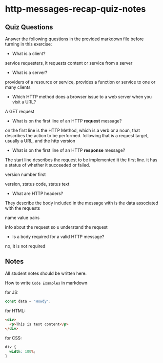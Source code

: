# http-messages-recap-quiz-notes

## Quiz Questions

Answer the following questions in the provided markdown file before turning in this exercise:

- What is a client?

service requesters, it requests content or service from a server

- What is a server?

providers of a resource or service, provides a function or service to one or many clients

- Which HTTP method does a browser issue to a web server when you visit a URL?

A GET request

- What is on the first line of an HTTP **request** message?

on the first line is the HTTP Method, which is a verb or a noun, that describes the action to be performed.
following that is a request target, usually a URL, and the http version

- What is on the first line of an HTTP **response** message?

The start line describes the request to be implemented it the first line. it has a status of whether it succeeded or failed.

version number first

version, status code, status text

- What are HTTP headers?

They describe the body included in the message with is the data associated with the requests

name value pairs

info about the request so u understand the request

- Is a body required for a valid HTTP message?

no, it is not required

## Notes

All student notes should be written here.

How to write `Code Examples` in markdown

for JS:

```javascript
const data = 'Howdy';
```

for HTML:

```html
<div>
  <p>This is text content</p>
</div>
```

for CSS:

```css
div {
  width: 100%;
}
```
